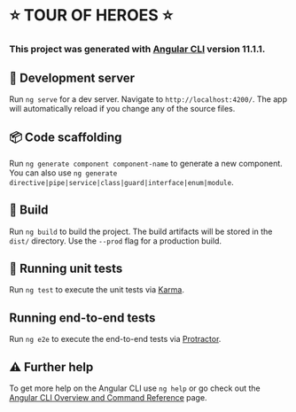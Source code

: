 # :star: TOUR OF HEROES  :star:

### This project was generated with [Angular CLI](https://github.com/angular/angular-cli) version 11.1.1.

## :wrench: Development server

 Run `ng serve` for a dev server. Navigate to `http://localhost:4200/`. The app will automatically reload if you change any of the source files.

##  :package: Code scaffolding

 Run `ng generate component component-name` to generate a new component. You can also use `ng generate directive|pipe|service|class|guard|interface|enum|module`.

## :construction: Build

 Run `ng build` to build the project. The build artifacts will be stored in the `dist/` directory. Use the `--prod` flag for a production build.

## :rocket: Running unit tests

 Run `ng test` to execute the unit tests via [Karma](https://karma-runner.github.io).

## Running end-to-end tests

 Run `ng e2e` to execute the end-to-end tests via [Protractor](http://www.protractortest.org/).

## :warning: Further help

 To get more help on the Angular CLI use `ng help` or go check out the [Angular CLI Overview and Command Reference](https://angular.io/cli) page.
